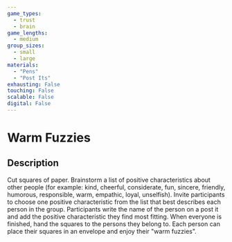 ```yaml
---
game_types:
  - trust
  - brain
game_lengths:
  - medium
group_sizes:
  - small
  - large
materials:
  - "Pens"
  - "Post Its"
exhausting: False
touching: False
scalable: False
digital: False
---
```

# Warm Fuzzies

## Description
Cut squares of paper. Brainstorm a list of positive characteristics about other people (for example: kind, cheerful, considerate, fun, sincere, friendly, humorous, responsible, warm, empathic, loyal, unselfish). Invite participants to choose one positive characteristic from the list that best describes each person in the group. Participants write the name of the person on a post it and add the positive characteristic they find most fitting. When everyone is finished, hand the squares to the persons they belong to. Each person can place their squares in an envelope and enjoy their "warm fuzzies".
